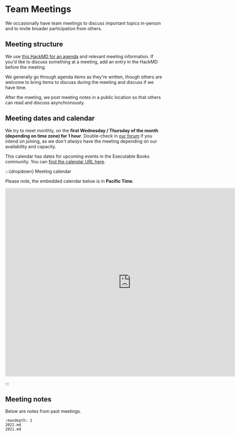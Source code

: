 # Team Meetings

We occasionally have team meetings to discuss important topics in-person and to invite broader participation from others.

## Meeting structure

We use [this HackMD for an agenda](https://hackmd.io/THymMOAmSICp8rJdB6_Z1w?edit) and relevant meeting information.
If you'd like to discuss something at a meeting, add an entry in the HackMD before the meeting.

We generally go through agenda items as they're written, though others are welcome to bring items to discuss during the meeting and discuss if we have time.

After the meeting, we post meeting notes in a public location so that others can read and discuss asynchronously.

## Meeting dates and calendar

We try to meet monthly, on the **first Wednesday / Thursday of the month (depending on time zone) for 1 hour**.
Double-check in [our forum](https://github.com/executablebooks/meta/discussions) if you intend on joining, as we don't _always_ have the meeting depending on our availability and capacity.

This calendar has dates for upcoming events in the Executable Books community.
You can [find the calendar URL here](https://calendar.google.com/calendar/embed?src=2nbh00hh9020u622nt0p5qhbek%40group.calendar.google.com&ctz=America%2FLos_Angeles).

:::{dropdown} Meeting calendar

Please note, the embedded calendar below is in **Pacific Time**.

<iframe src="https://calendar.google.com/calendar/embed?src=2nbh00hh9020u622nt0p5qhbek%40group.calendar.google.com&ctz=America%2FLos_Angeles" style="border: 0" width="800" height="600" frameborder="0" scrolling="no"></iframe>

:::

## Meeting notes

Below are notes from past meetings.

```{toctree}
:maxdepth: 2
2022.md
2021.md
```
